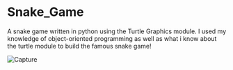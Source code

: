 
# Snake_Game
 A snake game written in python using the Turtle Graphics module.
 I used my knowledge of object-oriented programming as well as what i know about the turtle module to build the famous snake game!
 
 
 
 ![Capture](https://user-images.githubusercontent.com/60950099/115902360-fb327580-a427-11eb-8f3c-0f098de60244.PNG)
